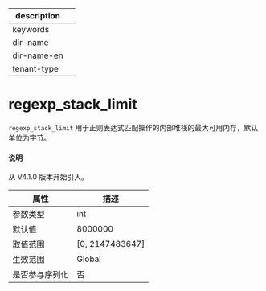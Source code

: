 |description||
|---|---|
|keywords||
|dir-name||
|dir-name-en||
|tenant-type||

# regexp_stack_limit

`regexp_stack_limit` 用于正则表达式匹配操作的内部堆栈的最大可用内存，默认单位为字节。

<main id="notice" type='explain'>
  <h4>说明</h4>
  <p>从 V4.1.0 版本开始引入。</p>
</main>

| **属性**      |      **描述**                            |
|---------------|------------------------------------------|
| 参数类型      | int                                       |
| 默认值        | 8000000                                   |
| 取值范围      | \[0, 2147483647]                          |
| 生效范围      | Global                                    |
|是否参与序列化 |否                                          |
